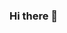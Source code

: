### Hi there 👋

<!--
**3chospirits/3chospirits** is a ✨ _special_ ✨ repository because its `README.md` (this file) appears on your GitHub profile.

🔭 I’m currently working on
  - [Confesscord](http://confesscord.com), a public discord bot
  
🌱 I’m currently learning
  - Full stack web development

[![3chospirits's GitHub stats](https://github-readme-stats.vercel.app/api?username=3chospirits&show_icons=true&theme=radical&count_private=true)](https://github.com/anuraghazra/github-readme-stats)
[![Top Langs](https://github-readme-stats.vercel.app/api/top-langs/?username=3chospirits&layout=compact&theme=radical&count_private=true)](https://github.com/anuraghazra/github-readme-stats)

